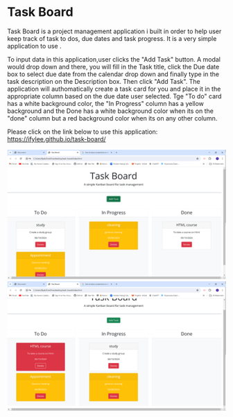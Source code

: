 # Task Board
Task Board is a project management application i built in order to help user keep track of task to dos, due dates and task progress. It is a very simple application to use .

To input data in this application,user clicks the "Add Task" button. A modal would drop down and there, you will fill in the Task title, click the Due date box to select due date from the calendar drop down and finally type in the task description on the Description box. Then click "Add Task". The application will authomatically create a task card for you and place it in the appropriate column based on the due date user selected. Tge "To do" card has a white background color, the "In Progress" column has a yellow background and the Done has a white background color when its on the "done" column but a red background color when its on any other column.

Please click on the link below to use this application:
https://ifylee.github.io/task-board/

![a picture of my task board with task details](image.png)
![Another picture of my task borad](image-1.png)